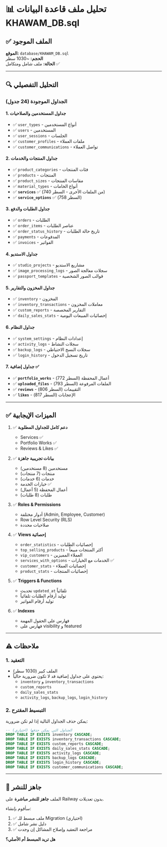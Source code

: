 # 📊 تحليل ملف قاعدة البيانات KHAWAM_DB.sql

## ✅ الملف الموجود
**الموقع:** `database/KHAWAM_DB.sql`  
**الحجم:** ~1030 سطر  
**الحالة:** ملف شامل ومتكامل ✅

---

## 🔍 التحليل التفصيلي

### الجداول الموجودة (24 جدول)

#### 1. جداول المستخدمين والصلاحيات
- ✅ `user_types` - أنواع المستخدمين
- ✅ `users` - المستخدمين
- ✅ `user_sessions` - الجلسات
- ✅ `customer_profiles` - ملفات العملاء
- ✅ `customer_communications` - تواصل العملاء

#### 2. جداول المنتجات والخدمات
- ✅ `product_categories` - فئات المنتجات
- ✅ `products` - المنتجات
- ✅ `product_sizes` - مقاسات المنتجات
- ✅ `material_types` - أنواع الخامات
- ✅ **`services`** ✅ (من الملفات الأخرى - السطر 740)
- ✅ **`service_options`** ✅ (السطر 758)

#### 3. جداول الطلبات والدفع
- ✅ `orders` - الطلبات
- ✅ `order_items` - عناصر الطلبات
- ✅ `order_status_history` - تاريخ حالة الطلبات
- ✅ `payments` - المدفوعات
- ✅ `invoices` - الفواتير

#### 4. جداول الاستديو
- ✅ `studio_projects` - مشاريع الاستديو
- ✅ `image_processing_logs` - سجلات معالجة الصور
- ✅ `passport_templates` - قوالب الصور الشخصية

#### 5. جداول المخزون والتقارير
- ✅ `inventory` - المخزون
- ✅ `inventory_transactions` - معاملات المخزون
- ✅ `custom_reports` - التقارير المخصصة
- ✅ `daily_sales_stats` - إحصائيات المبيعات اليومية

#### 6. جداول النظام
- ✅ `system_settings` - إعدادات النظام
- ✅ `activity_logs` - سجلات النشاط
- ✅ `backup_logs` - سجلات النسخ الاحتياطي
- ✅ `login_history` - تاريخ تسجيل الدخول

#### 7. جداول إضافية ✅
- ✅ **`portfolio_works`** - أعمال المحفظة (السطر 772)
- ✅ **`uploaded_files`** - الملفات المرفوعة (السطر 793)
- ✅ **`reviews`** - التقييمات (السطر 806)
- ✅ **`likes`** - الإعجابات (السطر 817)

---

## ✅ الميزات الإيجابية

1. ✅ **دعم كامل للجداول المطلوبة**
   - Services ✅
   - Portfolio Works ✅
   - Reviews & Likes ✅

2. ✅ **بيانات تجريبية جاهزة**
   - مستخدمين (8 مستخدمين)
   - منتجات (7 منتجات)
   - خدمات (6 خدمات)
   - خيارات الخدمة ✅
   - أعمال المحفظة (5 أعمال)
   - طلبات (8 طلبات)

3. ✅ **Roles & Permissions**
   - أدوار مختلفة (Admin, Employee, Customer)
   - Row Level Security (RLS)
   - صلاحيات محددة

4. ✅ **Views إحصائية**
   - `order_statistics` - إحصائيات الطلبات
   - `top_selling_products` - أكثر المنتجات مبيعاً
   - `vip_customers` - العملاء المميزين
   - `services_with_options` - الخدمات مع الخيارات ✅
   - `customer_stats` - إحصائيات العملاء
   - `product_stats` - إحصائيات المنتجات

5. ✅ **Triggers & Functions**
   - تحديث `updated_at` تلقائياً
   - توليد أرقام الطلبات تلقائياً
   - توليد أرقام الفواتير

6. ✅ **Indexes**
   - فهارس على الحقول المهمة
   - فهارس على visibility و featured

---

## ⚠️ ملاحظات

### 1. التعقيد
- الملف كبير (1030 سطر)
- يحتوي على جداول إضافية قد لا تكون ضرورية حالياً:
  - `inventory` و `inventory_transactions`
  - `custom_reports`
  - `daily_sales_stats`
  - `activity_logs`, `backup_logs`, `login_history`

### 2. التبسيط المقترح
يمكن حذف الجداول التالية إذا لم تكن ضرورية:

```sql
-- الجداول التي يمكن حذفها (اختياري)
DROP TABLE IF EXISTS inventory CASCADE;
DROP TABLE IF EXISTS inventory_transactions CASCADE;
DROP TABLE IF EXISTS custom_reports CASCADE;
DROP TABLE IF EXISTS daily_sales_stats CASCADE;
DROP TABLE IF EXISTS activity_logs CASCADE;
DROP TABLE IF EXISTS backup_logs CASCADE;
DROP TABLE IF EXISTS login_history CASCADE;
DROP TABLE IF EXISTS customer_communications CASCADE;
```

---

## 🚀 جاهز للنشر

الملف **جاهز للنشر مباشرة** على Railway بدون تعديلات.

سأقوم بإنشاء:
1. ✅ ملف مبسط للـ Migration (اختياري)
2. ✅ دليل نشر شامل
3. ✅ مراجعة التعقيد وإصلاح المشاكل إن وجدت

**هل تريد المبسط أم الأصلي؟**
